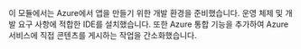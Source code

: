 이 모듈에서는 Azure에서 앱을 만들기 위한 개발 환경을 준비했습니다. 운영 체제 및 개발 요구 사항에 적합한 IDE를 설치했습니다. 또한 Azure 통합 기능을 추가하여 Azure 서비스에 직접 콘텐츠를 게시하는 작업을 간소화했습니다.
